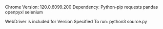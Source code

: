 Chrome Version: 120.0.6099.200
Dependency: Python-pip 
            requests 
            pandas 
            openpyxl
            selenium

WebDriver is included for Version Specified
To run: python3 source.py
